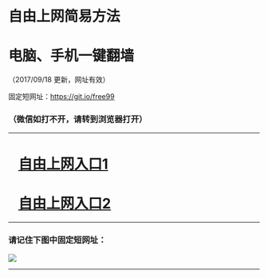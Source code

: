 ﻿# 自由上网简易方法

# 电脑、手机一键翻墙

（2017/09/18 更新，网址有效）

固定短网址：https://git.io/free99

### （微信如打不开，请转到浏览器打开）


***





# &nbsp;&nbsp; <a href="http://ft88671203.fwq-tz1005.info/fwqtz01.html?t=091800112528 " target="_blank">自由上网入口1</a>
# &nbsp;&nbsp; <a href="http://ft433717210.fwq-tz1006.info/fwqtz02.html?t=091800110915 " target="_blank">自由上网入口2</a>
***

### 请记住下图中固定短网址：

<img src="https://s3-us-west-2.amazonaws.com/fwq-1001/yjfq-20170905okok.png" /> 


***

